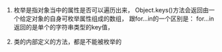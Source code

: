 1. 枚举是指对象当中的属性是否可以遍历出来，
  Object.keys()方法会返回由一个给定对象的自身可枚举属性组成的数组，
  跟for...in的一个区别是：
    for...in 返回的是单个的字符串类型的key值，

2. 类的内部定义的方法，都是不能被枚举的